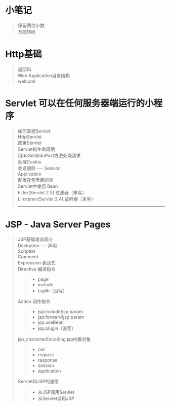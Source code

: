 # 小笔记
> 保留两位小数                 
> 万能转码
# Http基础
> 返回码              
> Web Application目录结构              
> web.xml          
# Servlet 可以在任何服务器端运行的小程序
> 如何掌握Servlet                           
> HttpServlet             
> 部署Servlet                        
> Servlet的生命周期                     
> 用doGet和doPost方法处理请求                                          
> 处理Cookie                     
> 会话跟踪 --- Session                     
> Application                     
> 配置在包里面的类                     
> Servlet中使用 Bean                     
> Filter(Servlet 2.3) 过滤器（未写）                     
> Linstener(Servlet 2.4) 监听器（未写）      
>*****************
# JSP - Java Server Pages
> JSP基础语法简介               
> Declration --- 声明       
> Scriptlet                     
> Comment                
> Expression 表达式                       
> Directive 编译指令                 
>> - page                  
>> - include                
>> - taglib（没写）
>
> Action 动作指令      
>> - jsp:include/jsp:param
>> - jsp:forward/jsp:param
>> - jsp:useBean
>> - jsp:plugin（没写）
>
> jsp_characterEncoding
> jsp内置对象
>> - out
>> - request
>> - response
>> - session
>> - application
>
> Servlet和JSP的通信
>> - 从JSP调用Servlet
>> - 从Servlet调用JSP
